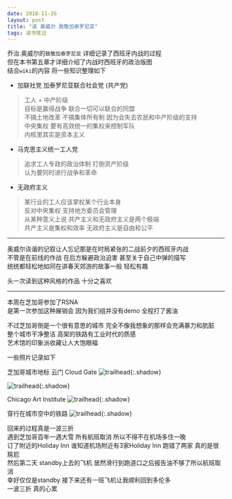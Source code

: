 ```yaml
---
date: 2018-11-26
layout: post
title: "读 奥威尔 致敬加泰罗尼亚"
tags: 读书笔记
---
```


乔治.奥威尔的`致敬加泰罗尼亚` 详细记录了西班牙内战的过程   
但在本书第五章才详细介绍了内战时西班牙的政治版图   
结合`wiki`的内容 将一些知识整理如下   

<!--more-->

* 加联社党 加泰罗尼亚联合社会党 (共产党)   
> 工人 + 中产阶级   
> 目标是赢得战争 联合一切可以联合的同盟   
> 不搞土地改革 不搞集体所有制 因为会失去农民和中产阶级的支持    
> 中央集权 要有高效统一的集权来控制军队   
> 内核里其实是资本主义   

* 马克思主义统一工人党   
> 追求工人专政的政治体制 打倒资产阶级   
> 认为要同时进行战争和革命   

* 无政府主义
> 某行业的工人应该掌权某个行业本身   
> 反对中央集权 支持地方委员会管理   
> 从某种意义上说 共产主义和无政府主义是两个极端   
> 共产主义是集权和效率 无政府主义是自由和公平   

----

奥威尔诙谐的记叙让人忘记那是在时局紧张的二战前夕的西班牙内战   
不管是在前线的作战 在后方躲避政治迫害 甚至关于自己中弹的描写   
统统都轻松地如同在讲春天郊游的故事一般 轻松有趣   

头一次读到这种风格的作品 十分之喜欢   

----

本周在芝加哥参加了RSNA   
是第一次参加这种展销会 因为我们组并没有demo 全程打了酱油    

不过芝加哥倒是一个很有意思的城市 完全不像我想象的那样会充满暴力和肮脏   
整个城市干净整洁 高架的铁路有工业时代的质感   
艺术馆的印象派收藏让人大饱眼福   

一些照片记录如下

芝加哥城市地标 云门 Cloud Gate
![trailhead](../../../assets/photo/2018-11-26/untitled-5308.jpg){:.shadow}

![trailhead](../../../assets/photo/2018-11-26/untitled-3944.jpg){:.shadow}

Chicago Art Institute 
![trailhead](../../../assets/photo/2018-11-26/untitled-3984.jpg){:.shadow}

穿行在城市空中的铁路
![trailhead](../../../assets/photo/2018-11-26/untitled-3979.jpg){:.shadow}


回来的过程真是一波三折   
遇到芝加哥百年一遇大雪 所有航班取消 所以不得不在机场多住一晚   
订了附近的Holiday Inn 谁知道机场附近有3家Holiday Inn 跑错了两家 真的是很尴尬   
然后第二天 standby上去的飞机 居然滑行到跑道口之后报告油不够了所以航班取消   
幸好仅仅是standby 接下来还有一班飞机让我顺利回到多伦多   
一波三折 真的心累   


